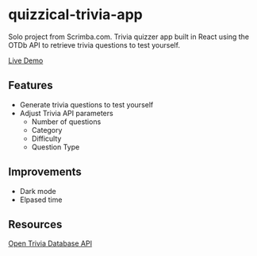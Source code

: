 
<style>
mark{
    color:red;
}
</style>


# quizzical-trivia-app
Solo project from Scrimba.com. Trivia quizzer app built in React using the OTDb API to retrieve trivia questions to test yourself.

[Live Demo](https://quizzical-mendoza.netlify.app/)

## Features
- Generate trivia questions to test yourself
- Adjust Trivia API parameters
  - Number of questions
  - Category
  - Difficulty
  - Question Type

## Improvements
- Dark mode
- Elpased time

## Resources
[Open Trivia Database API](https://opentdb.com/api_config.php)
